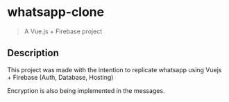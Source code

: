 # whatsapp-clone

> A Vue.js + Firebase project

## Description

This project was made with the intention to replicate whatsapp using Vuejs + Firebase (Auth, Database, Hosting) 

Encryption is also being implemented in the messages. 
